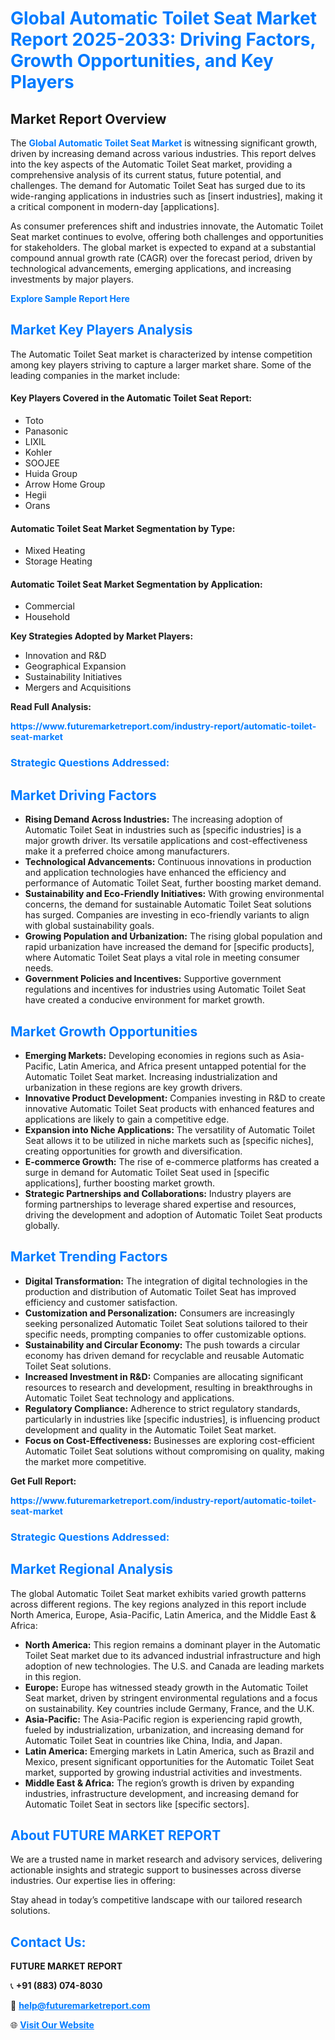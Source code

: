 <h1 style="color: #007BFF;">Global Automatic Toilet Seat Market Report 2025-2033: Driving Factors, Growth Opportunities, and Key Players</h1>

<section id="overview">
<h2>Market Report Overview</h2>
<p>The <a href="https://www.futuremarketreport.com/industry-report/automatic-toilet-seat-market" style="color: #007BFF; text-decoration: none;"><strong>Global Automatic Toilet Seat Market</strong></a> is witnessing significant growth, driven by increasing demand across various industries. This report delves into the key aspects of the Automatic Toilet Seat market, providing a comprehensive analysis of its current status, future potential, and challenges. The demand for Automatic Toilet Seat has surged due to its wide-ranging applications in industries such as [insert industries], making it a critical component in modern-day [applications].</p>
<p>As consumer preferences shift and industries innovate, the Automatic Toilet Seat market continues to evolve, offering both challenges and opportunities for stakeholders. The global market is expected to expand at a substantial compound annual growth rate (CAGR) over the forecast period, driven by technological advancements, emerging applications, and increasing investments by major players.</p>
</section>

<section id="overview">
<p><a href="https://www.futuremarketreport.com/request-sample/reportId=59206" style="color: #007BFF; text-decoration: none;"><strong>Explore Sample Report Here</strong></a></p>
</section>

<section id="key-players">
<h2 style="color: #007BFF;">Market Key Players Analysis</h2>
<p>The Automatic Toilet Seat market is characterized by intense competition among key players striving to capture a larger market share. Some of the leading companies in the market include:</p>
<h4>Key Players Covered in the Automatic Toilet Seat Report:</h4>
<ul><li>Toto</li><li>Panasonic</li><li>LIXIL</li><li>Kohler</li><li>SOOJEE</li><li>Huida Group</li><li>Arrow Home Group</li><li>Hegii</li><li>Orans</li></ul>
<h4>Automatic Toilet Seat Market Segmentation by Type:</h4>
<ul><li>Mixed Heating</li><li>Storage Heating</li></ul>

<h4>Automatic Toilet Seat Market Segmentation by Application:</h4>
<ul><li>Commercial</li><li>Household</li></ul>
<p><strong>Key Strategies Adopted by Market Players:</strong></p>
<ul>
<li>Innovation and R&D</li>
<li>Geographical Expansion</li>
<li>Sustainability Initiatives</li>
<li>Mergers and Acquisitions</li>
</ul>
</section>

<section>
<p><strong>Read Full Analysis: </strong></p><a href="https://www.futuremarketreport.com/industry-report/automatic-toilet-seat-market" style="color: #007BFF; text-decoration: none;"><strong>https://www.futuremarketreport.com/industry-report/automatic-toilet-seat-market</strong></a>
<h3 style="color: #007BFF;">Strategic Questions Addressed:</h3>
</section>

<section id="driving-factors">
<h2 style="color: #007BFF;">Market Driving Factors</h2>
<ul>
<li><strong>Rising Demand Across Industries:</strong> The increasing adoption of Automatic Toilet Seat in industries such as [specific industries] is a major growth driver. Its versatile applications and cost-effectiveness make it a preferred choice among manufacturers.</li>
<li><strong>Technological Advancements:</strong> Continuous innovations in production and application technologies have enhanced the efficiency and performance of Automatic Toilet Seat, further boosting market demand.</li>
<li><strong>Sustainability and Eco-Friendly Initiatives:</strong> With growing environmental concerns, the demand for sustainable Automatic Toilet Seat solutions has surged. Companies are investing in eco-friendly variants to align with global sustainability goals.</li>
<li><strong>Growing Population and Urbanization:</strong> The rising global population and rapid urbanization have increased the demand for [specific products], where Automatic Toilet Seat plays a vital role in meeting consumer needs.</li>
<li><strong>Government Policies and Incentives:</strong> Supportive government regulations and incentives for industries using Automatic Toilet Seat have created a conducive environment for market growth.</li>
</ul>
</section>

<section id="growth-opportunities">
<h2 style="color: #007BFF;">Market Growth Opportunities</h2>
<ul>
<li><strong>Emerging Markets:</strong> Developing economies in regions such as Asia-Pacific, Latin America, and Africa present untapped potential for the Automatic Toilet Seat market. Increasing industrialization and urbanization in these regions are key growth drivers.</li>
<li><strong>Innovative Product Development:</strong> Companies investing in R&D to create innovative Automatic Toilet Seat products with enhanced features and applications are likely to gain a competitive edge.</li>
<li><strong>Expansion into Niche Applications:</strong> The versatility of Automatic Toilet Seat allows it to be utilized in niche markets such as [specific niches], creating opportunities for growth and diversification.</li>
<li><strong>E-commerce Growth:</strong> The rise of e-commerce platforms has created a surge in demand for Automatic Toilet Seat used in [specific applications], further boosting market growth.</li>
<li><strong>Strategic Partnerships and Collaborations:</strong> Industry players are forming partnerships to leverage shared expertise and resources, driving the development and adoption of Automatic Toilet Seat products globally.</li>
</ul>
</section>

<section id="trending-factors">
<h2 style="color: #007BFF;">Market Trending Factors</h2>
<ul>
<li><strong>Digital Transformation:</strong> The integration of digital technologies in the production and distribution of Automatic Toilet Seat has improved efficiency and customer satisfaction.</li>
<li><strong>Customization and Personalization:</strong> Consumers are increasingly seeking personalized Automatic Toilet Seat solutions tailored to their specific needs, prompting companies to offer customizable options.</li>
<li><strong>Sustainability and Circular Economy:</strong> The push towards a circular economy has driven demand for recyclable and reusable Automatic Toilet Seat solutions.</li>
<li><strong>Increased Investment in R&D:</strong> Companies are allocating significant resources to research and development, resulting in breakthroughs in Automatic Toilet Seat technology and applications.</li>
<li><strong>Regulatory Compliance:</strong> Adherence to strict regulatory standards, particularly in industries like [specific industries], is influencing product development and quality in the Automatic Toilet Seat market.</li>
<li><strong>Focus on Cost-Effectiveness:</strong> Businesses are exploring cost-efficient Automatic Toilet Seat solutions without compromising on quality, making the market more competitive.</li>
</ul>
</section>

<section>
<p><strong>Get Full Report: </strong></p><a href="https://www.futuremarketreport.com/industry-report/automatic-toilet-seat-market" style="color: #007BFF; text-decoration: none;"><strong>https://www.futuremarketreport.com/industry-report/automatic-toilet-seat-market</strong></a>
<h3 style="color: #007BFF;">Strategic Questions Addressed:</h3>
</section>


<section id="regional-analysis">
<h2 style="color: #007BFF;">Market Regional Analysis</h2>
<p>The global Automatic Toilet Seat market exhibits varied growth patterns across different regions. The key regions analyzed in this report include North America, Europe, Asia-Pacific, Latin America, and the Middle East & Africa:</p>
<ul>
<li><strong>North America:</strong> This region remains a dominant player in the Automatic Toilet Seat market due to its advanced industrial infrastructure and high adoption of new technologies. The U.S. and Canada are leading markets in this region.</li>
<li><strong>Europe:</strong> Europe has witnessed steady growth in the Automatic Toilet Seat market, driven by stringent environmental regulations and a focus on sustainability. Key countries include Germany, France, and the U.K.</li>
<li><strong>Asia-Pacific:</strong> The Asia-Pacific region is experiencing rapid growth, fueled by industrialization, urbanization, and increasing demand for Automatic Toilet Seat in countries like China, India, and Japan.</li>
<li><strong>Latin America:</strong> Emerging markets in Latin America, such as Brazil and Mexico, present significant opportunities for the Automatic Toilet Seat market, supported by growing industrial activities and investments.</li>
<li><strong>Middle East & Africa:</strong> The region’s growth is driven by expanding industries, infrastructure development, and increasing demand for Automatic Toilet Seat in sectors like [specific sectors].</li>
</ul>
</section>

<footer>
<h2 style="color: #007BFF;">About FUTURE MARKET REPORT</h2>
<p>We are a trusted name in market research and advisory services, delivering actionable insights and strategic support to businesses across diverse industries. Our expertise lies in offering:</p>

<p>Stay ahead in today’s competitive landscape with our tailored research solutions.</p>

<h2 style="color: #007BFF;">Contact Us:</h2>
<p><strong>FUTURE MARKET REPORT</strong></p>
<p>📞 <strong>+91 (883) 074-8030</strong></p>
<p>📧 <strong><a href="mailto:help@futuremarketreport.com" style="color: #007BFF;">help@futuremarketreport.com</a></strong></p>
<p>🌐 <strong><a href="https://www.futuremarketreport.com/" style="color: #007BFF;">Visit Our Website</a></strong></p>
</footer>